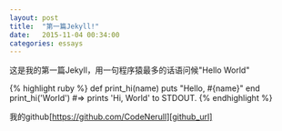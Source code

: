 ```yaml
---
layout: post
title:  "第一篇Jekyll!"
date:   2015-11-04 00:34:00
categories: essays
---
```

这是我的第一篇Jekyll，用一句程序猿最多的话语问候"Hello World"

{% highlight ruby %}
def print_hi(name)
  puts "Hello, #{name}"
end
print_hi('World')
#=> prints 'Hi, World' to STDOUT.
{% endhighlight %}


我的github[https://github.com/CodeNerull][github_url]

[github_url]:      https://github.com/CodeNerull
